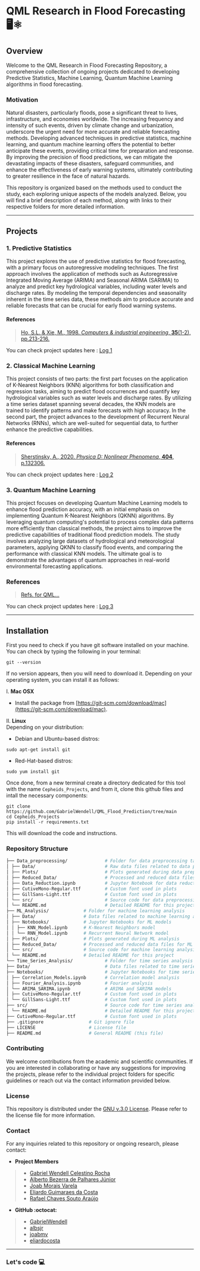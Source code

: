 # QML Research in Flood Forecasting 🖥️⚛️
## Overview
Welcome to the QML Research in Flood Forecasting Repository, a comprehensive collection of ongoing projects dedicated to developing Predictive Statistics, Machine Learning, Quantum Machine Learning algorithms in flood forecasting.

### Motivation
Natural disasters, particularly floods, pose a significant threat to lives, infrastructure, and economies worldwide. The increasing frequency and intensity of such events, driven by climate change and urbanization, underscore the urgent need for more accurate and reliable forecasting methods. Developing advanced techniques in predictive statistics, machine learning, and quantum machine learning offers the potential to better anticipate these events, providing critical time for preparation and response. By improving the precision of flood predictions, we can mitigate the devastating impacts of these disasters, safeguard communities, and enhance the effectiveness of early warning systems, ultimately contributing to greater resilience in the face of natural hazards.

This repository is organized based on the methods used to conduct the study, each exploring unique aspects of the models analyzed. Below, you will find a brief description of each method, along with links to their respective folders for more detailed information.

---

## Projects
### 1. Predictive Statistics
This project explores the use of predictive statistics for flood forecasting, with a primary focus on autoregressive modeling techniques. The first approach involves the application of methods such as Autoregressive Integrated Moving Average (ARIMA) and Seasonal ARIMA (SARIMA) to analyze and predict key hydrological variables, including water levels and discharge rates. By modeling the temporal dependencies and seasonality inherent in the time series data, these methods aim to produce accurate and reliable forecasts that can be crucial for early flood warning systems.


#### References
> [Ho, S.L. & Xie, M., 1998. *Computers & industrial engineering*, **35**(1-2), pp.213-216.](https://www.sciencedirect.com/science/article/abs/pii/S0360835298000667)

You can check project updates here : [Log 1](https://github.com/GabrielWendell/Cepheids_Projects/blob/main/Project_1/README.md)


### 2. Classical Machine Learning
This project consists of two parts: the first part focuses on the application of K-Nearest Neighbors (KNN) algorithms for both classification and regression tasks, aiming to predict flood occurrences and quantify key hydrological variables such as water levels and discharge rates. By utilizing a time series dataset spanning several decades, the KNN models are trained to identify patterns and make forecasts with high accuracy. In the second part, the project advances to the development of Recurrent Neural Networks (RNNs), which are well-suited for sequential data, to further enhance the predictive capabilities.

#### References
> [Sherstinsky, A., 2020. *Physica D: Nonlinear Phenomena*, **404**, p.132306.](https://www.sciencedirect.com/science/article/pii/S0167278919305974?casa_token=MfYQf8rsvmMAAAAA:pXVCO-ry4R0Oj_vLaJ541uyI6dcbQ7VTsAyc_elwYzqZDtFzWBBMB3nUsCbmeyuwNXnYjnyk8yQt)

You can check project updates here : [Log 2](https://github.com/GabrielWendell/Cepheids_Projects/blob/main/Project_2/log_project2.md)


### 3. Quantum Machine Learning
This project focuses on developing Quantum Machine Learning models to enhance flood prediction accuracy, with an initial emphasis on implementing Quantum K-Nearest Neighbors (QKNN) algorithms. By leveraging quantum computing's potential to process complex data patterns more efficiently than classical methods, the project aims to improve the predictive capabilities of traditional flood prediction models. The study involves analyzing large datasets of hydrological and meteorological parameters, applying QKNN to classify flood events, and comparing the performance with classical KNN models. The ultimate goal is to demonstrate the advantages of quantum approaches in real-world environmental forecasting applications.

### References
> [Refs. for QML...]()

You can check project updates here : [Log 3](https://github.com/GabrielWendell/Cepheids_Projects/blob/main/Project_2/log_project2.md)


---

## Installation
First you need to check if you have git software installed on your machine. You can check by typing the following in your terminal:
```terminal
git --version
```

If no version appears, then you will need to download it. Depending on your operating system, you can install it as follows:

I. **Mac OSX**
- Install the package from [https://git-scm.com/download/mac](https://git-scm.com/download/mac).

II. **Linux** \
Depending on your distribution:
   
- Debian and Ubuntu-based distros:
```terminal
sudo apt-get install git
```
- Red-Hat-based distros:
```terminal
sudo yum install git
```

Once done, from a new terminal create a directory dedicated for this tool with the name `Cepheids_Projects`, and from it, clone this github files and intall the necessary components:
```
git clone https://github.com/GabrielWendell/QML_Flood_Prediction/tree/main
cd Cepheids_Projects
pip install -r requirements.txt
```
This will download the code and instructions.


### Repository Structure
```bash
├── Data_preprocessing/              # Folder for data preprocessing tasks
│ ├── Data/                          # Raw data files related to data preprocessing
│ ├── Plots/                         # Plots generated during data preprocessing
│ ├── Reduced_Data/                  # Processed and reduced data files
│ ├── Data_Reduction.ipynb           # Jupyter Notebook for data reduction
│ ├── CutiveMono-Regular.ttf         # Custom font used in plots
│ ├── GillSans-Light.ttf             # Custom font used in plots
│ └── src/                           # Source code for data preprocessing
│ └── README.md                      # Detailed README for this project
├── ML_Analysis/             # Folder for machine learning analysis
│ ├── Data/                  # Data files related to machine learning analysis
│ ├── Notebooks/             # Jupyter Notebooks for ML models
│ │ ├── KNN_Model.ipynb      # K-Nearest Neighbors model
│ │ └── RNN_Model.ipynb      # Recurrent Neural Network model
│ ├── Plots/                 # Plots generated during ML analysis
│ ├── Reduced_Data/          # Processed and reduced data files for ML
│ └── src/                   # Source code for machine learning analysis
│ └── README.md              # Detailed README for this project
└── Time_Series_Analysis/            # Folder for time series analysis
├── Data/                            # Data files related to time series analysis
├── Notebooks/                       # Jupyter Notebooks for time series models
│ ├── Correlation_Models.ipynb       # Correlation model analysis
│ ├── Fourier_Analysis.ipynb         # Fourier analysis
│ └── ARIMA_SARIMA.ipynb             # ARIMA and SARIMA models
│ ├── CutiveMono-Regular.ttf         # Custom font used in plots
│ └── GillSans-Light.ttf             # Custom font used in plots
├── src/                             # Source code for time series analysis
│ └── README.md                      # Detailed README for this project
├── CutiveMono-Regular.ttf           # Custom font used in plots
├── .gitignore                 # Git ignore file
├── LICENSE                    # License file
├── README.md                  # General README (this file)
```

### Contributing
We welcome contributions from the academic and scientific communities. If you are interested in collaborating or have any suggestions for improving the projects, please refer to the individual project folders for specific guidelines or reach out via the contact information provided below.

### License
This repository is distributed under the [GNU v.3.0 License](https://github.com/GabrielWendell/Cepheids_Projects/blob/main/LICENSE). Please refer to the license file for more information.

### Contact
For any inquiries related to this repository or ongoing research, please contact:
- **Project Members**
> - [Gabriel Wendell Celestino Rocha](http://lattes.cnpq.br/0049111339899544)
> - [Alberto Bezerra de Palhares Júnior](http://lattes.cnpq.br/2817599222252879)
> - [Joab Morais Varela](http://lattes.cnpq.br/0545685854714310)
> - [Eliardo Guimaraes da Costa](https://scholar.google.com/citations?user=CJRHpW8AAAAJ&hl=en&oi=ao)
> - [Rafael Chaves Souto Araújo](https://scholar.google.com/citations?user=HhCom8wAAAAJ&hl=en&oi=sra)
- **GitHub :octocat:**
> - [GabrielWendell](https://github.com/GabrielWendell)
> - [albsjr](https://github.com/albsjr)
> - [joabmv](https://github.com/joabmv)
> - [eliardocosta](https://github.com/eliardocosta)

---

### Let's code 💻
